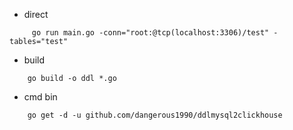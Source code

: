 
- direct
```
     go run main.go -conn="root:@tcp(localhost:3306)/test" -tables="test"
```

- build 
```
    go build -o ddl *.go
```

- cmd bin
```
    go get -d -u github.com/dangerous1990/ddlmysql2clickhouse
```

